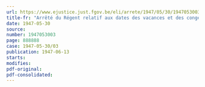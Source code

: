 ```yaml
---
url: https://www.ejustice.just.fgov.be/eli/arrete/1947/05/30/1947053003/justel
title-fr: "Arrêté du Régent relatif aux dates des vacances et des congés dans les universités de l'Etat"
date: 1947-05-30
source:
number: 1947053003
page: 888888
case: 1947-05-30/03
publication: 1947-06-13
starts:
modifies:
pdf-original:
pdf-consolidated:
---
```


